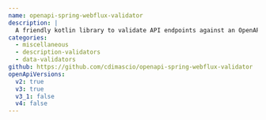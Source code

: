 ```yaml
---
name: openapi-spring-webflux-validator
description: |
  A friendly kotlin library to validate API endpoints against an OpenAPI description document.
categories:
  - miscellaneous
  - description-validators
  - data-validators
github: https://github.com/cdimascio/openapi-spring-webflux-validator
openApiVersions:
  v2: true
  v3: true
  v3_1: false
  v4: false
---
```

